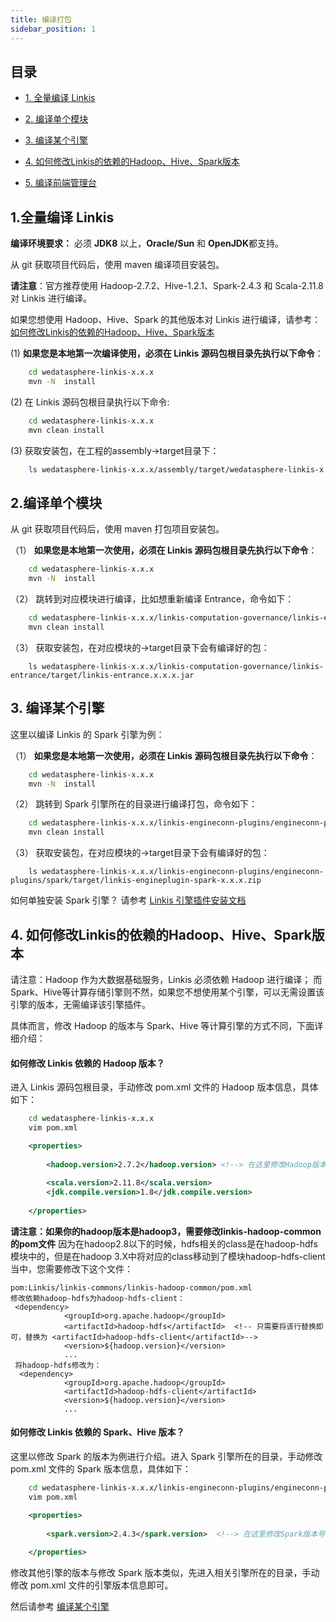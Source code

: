 ```yaml
---
title: 编译打包
sidebar_position: 1
---
```




## 目录

- [1. 全量编译 Linkis](#1全量编译-linkis)

- [2. 编译单个模块](#2编译单个模块)

- [3. 编译某个引擎](#3-编译某个引擎)

- [4. 如何修改Linkis的依赖的Hadoop、Hive、Spark版本](#4-如何修改linkis的依赖的hadoophivespark版本)

- [5. 编译前端管理台](https://github.com/WeBankFinTech/Linkis-Doc/blob/master/zh_CN/Development_Documents/Web/Build.md)

## 1.全量编译 Linkis

   __编译环境要求：__  必须 **JDK8** 以上，**Oracle/Sun** 和 **OpenJDK**都支持。

   从 git 获取项目代码后，使用 maven 编译项目安装包。  
   
   **请注意**：官方推荐使用 Hadoop-2.7.2、Hive-1.2.1、Spark-2.4.3 和 Scala-2.11.8 对 Linkis 进行编译。

   如果您想使用 Hadoop、Hive、Spark 的其他版本对 Linkis 进行编译，请参考：[如何修改Linkis的依赖的Hadoop、Hive、Spark版本](#4-如何修改linkis的依赖的hadoophivespark版本)

   (1) **如果您是本地第一次编译使用，必须在 Linkis 源码包根目录先执行以下命令**：
   
```bash
    cd wedatasphere-linkis-x.x.x
    mvn -N  install
```

   (2) 在 Linkis 源码包根目录执行以下命令:
    
```bash
    cd wedatasphere-linkis-x.x.x
    mvn clean install
```  

   (3) 获取安装包，在工程的assembly->target目录下：

```bash
    ls wedatasphere-linkis-x.x.x/assembly/target/wedatasphere-linkis-x.x.x-dist.tar.gz
```

## 2.编译单个模块
   
   从 git 获取项目代码后，使用 maven 打包项目安装包。

（1） **如果您是本地第一次使用，必须在 Linkis 源码包根目录先执行以下命令**：
   
```bash
    cd wedatasphere-linkis-x.x.x
    mvn -N  install
```
         
（2） 跳转到对应模块进行编译，比如想重新编译 Entrance，命令如下：
   
```bash   
    cd wedatasphere-linkis-x.x.x/linkis-computation-governance/linkis-entrance
    mvn clean install
```
         
（3） 获取安装包，在对应模块的->target目录下会有编译好的包：
   
```
    ls wedatasphere-linkis-x.x.x/linkis-computation-governance/linkis-entrance/target/linkis-entrance.x.x.x.jar
```

## 3. 编译某个引擎

这里以编译 Linkis 的 Spark 引擎为例：

（1） **如果您是本地第一次使用，必须在 Linkis 源码包根目录先执行以下命令**：
   
```bash
    cd wedatasphere-linkis-x.x.x
    mvn -N  install
```
         
（2） 跳转到 Spark 引擎所在的目录进行编译打包，命令如下：
   
```bash   
    cd wedatasphere-linkis-x.x.x/linkis-engineconn-plugins/engineconn-plugins/spark
    mvn clean install
```
         
（3） 获取安装包，在对应模块的->target目录下会有编译好的包：
   
```
    ls wedatasphere-linkis-x.x.x/linkis-engineconn-plugins/engineconn-plugins/spark/target/linkis-engineplugin-spark-x.x.x.zip
```

如何单独安装 Spark 引擎？ 请参考 [Linkis 引擎插件安装文档](../deployment/EngineConnPlugin引擎插件安装文档.md)

## 4. 如何修改Linkis的依赖的Hadoop、Hive、Spark版本

请注意：Hadoop 作为大数据基础服务，Linkis 必须依赖 Hadoop 进行编译；
而 Spark、Hive等计算存储引擎则不然，如果您不想使用某个引擎，可以无需设置该引擎的版本，无需编译该引擎插件。

具体而言，修改 Hadoop 的版本与 Spark、Hive 等计算引擎的方式不同，下面详细介绍：

#### 如何修改 Linkis 依赖的 Hadoop 版本？

进入 Linkis 源码包根目录，手动修改 pom.xml 文件的 Hadoop 版本信息，具体如下：

```bash
    cd wedatasphere-linkis-x.x.x
    vim pom.xml
```

```xml
    <properties>
      
        <hadoop.version>2.7.2</hadoop.version> <!--> 在这里修改Hadoop版本号 <-->
              
        <scala.version>2.11.8</scala.version>
        <jdk.compile.version>1.8</jdk.compile.version>
              
    </properties>
```

**请注意：如果你的hadoop版本是hadoop3，需要修改linkis-hadoop-common的pom文件**
因为在hadoop2.8以下的时候，hdfs相关的class是在hadoop-hdfs模块中的，但是在hadoop 3.X中将对应的class移动到了模块hadoop-hdfs-client当中，您需要修改下这个文件：

```
pom:Linkis/linkis-commons/linkis-hadoop-common/pom.xml
修改依赖hadoop-hdfs为hadoop-hdfs-client：
 <dependency>
            <groupId>org.apache.hadoop</groupId>
            <artifactId>hadoop-hdfs</artifactId>  <!-- 只需要将该行替换即可，替换为 <artifactId>hadoop-hdfs-client</artifactId>-->
            <version>${hadoop.version}</version>
            ...
 将hadoop-hdfs修改为：
  <dependency>
            <groupId>org.apache.hadoop</groupId>
            <artifactId>hadoop-hdfs-client</artifactId>
            <version>${hadoop.version}</version>
            ...
```

#### 如何修改 Linkis 依赖的 Spark、Hive 版本？

这里以修改 Spark 的版本为例进行介绍。进入 Spark 引擎所在的目录，手动修改 pom.xml 文件的 Spark 版本信息，具体如下：

```bash
    cd wedatasphere-linkis-x.x.x/linkis-engineconn-plugins/engineconn-plugins/spark
    vim pom.xml
```

```xml
    <properties>
      
        <spark.version>2.4.3</spark.version>  <!--> 在这里修改Spark版本号 <-->
              
    </properties>
```

修改其他引擎的版本与修改 Spark 版本类似，先进入相关引擎所在的目录，手动修改 pom.xml 文件的引擎版本信息即可。

然后请参考 [编译某个引擎](#3-编译某个引擎)
